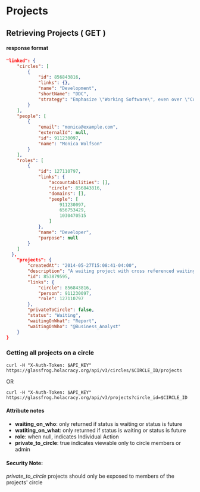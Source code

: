 Projects
==========

Retrieving Projects ( GET )
--------------------------

#### response format

```json
"linked": {
    "circles": [
        {
            "id": 856843816,
            "links": {},
            "name": "Development",
            "shortName": "DDC",
            "strategy": "Emphasize \"Working Software\", even over \"Comprehensive Documentation\""
        }
    ],
    "people": [
        {
            "email": "monica@example.com",
            "externalId": null,
            "id": 911230097,
            "name": "Monica Wolfson"
        }
    ],
    "roles": [
        {
            "id": 127110797,
            "links": {
                "accountabilities": [],
                "circle": 856843816,
                "domains": [],
                "people": [
                    911230097,
                    656753429,
                    1030470515
                ]
            },
            "name": "Developer",
            "purpose": null
        }
    ]
  },
    "projects": {
        "createdAt": "2014-05-27T15:08:41-04:00",
        "description": "A waiting project with cross referenced waiting on info",
        "id": 853879595,
        "links": {
            "circle": 856843816,
            "person": 911230097,
            "role": 127110797
        },
        "privateToCircle": false,
        "status": "Waiting",
        "waitingOnWhat": "Report",
        "waitingOnWho": "@Business_Analyst"
    }
}
```

### Getting all projects on a circle

`curl -H "X-Auth-Token: $API_KEY" https://glassfrog.holacracy.org/api/v3/circles/$CIRCLE_ID/projects`

OR

`curl -H "X-Auth-Token: $API_KEY" https://glassfrog.holacracy.org/api/v3/projects?circle_id=$CIRCLE_ID`


#### Attribute notes
  * **waiting_on_who**: only returned if status is waiting or status is future
  * **watiting_on_what**: only returned if status is waiting or status is future
  * **role**: when null, indicates Individual Action
  * **private_to_circle**: true indicates viewable only to circle members or admin

#### Security Note:

*private_to_circle* projects should only be exposed to members of the projects' circle









